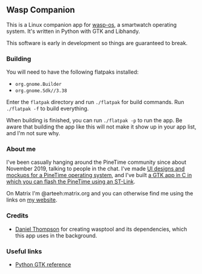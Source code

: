 ## Wasp Companion

This is a Linux companion app for [wasp-os](https://github.com/daniel-thompson/wasp-os), a smartwatch operating system. It's written in Python with GTK and Libhandy.

This software is early in development so things are guaranteed to break.

### Building

You will need to have the following flatpaks installed:

- `org.gnome.Builder`
- `org.gnome.Sdk//3.38`

Enter the `flatpak` directory and run `./flatpak` for build commands. Run `./flatpak -f` to build everything.

When building is finished, you can run `./flatpak -p` to run the app. Be aware that building the app like this will not make it show up in your app list, and I'm not sure why.

### About me

I've been casually hanging around the PineTime community since about November 2019, talking to people in the chat. I've made [UI designs and mockups for a PineTime operating system](https://www.gitlab.com/arteeh/pinetimeos), and I've built [a GTK app in C in which you can flash the PineTime using an ST-Link](https://gitlab.com/arteeh/pinetime-flasher).

On Matrix I'm @arteeh:matrix.org and you can otherwise find me using the links on [my website](https://www.arteeh.com/).

### Credits

- [Daniel Thompson](https://github.com/daniel-thompson) for creating wasptool and its dependencies, which this app uses in the background.

### Useful links

- [Python GTK reference](https://lazka.github.io/pgi-docs/)
